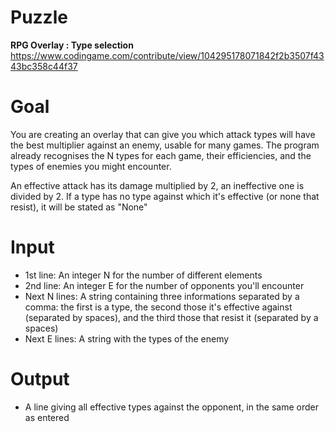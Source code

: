 # Puzzle
**RPG Overlay : Type selection** https://www.codingame.com/contribute/view/104295178071842f2b3507f4343bc358c44f37

# Goal
You are creating an overlay that can give you which attack types will have the best multiplier against an enemy, usable for many games. The program already recognises the N types for each game, their efficiencies, and the types of enemies you might encounter.

An effective attack has its damage multiplied by 2, an ineffective one is divided by 2. If a type has no type against which it's effective (or none that resist), it will be stated as "None"

# Input
* 1st line: An integer N for the number of different elements
* 2nd line: An integer E for the number of opponents you'll encounter
* Next N lines: A string containing three informations separated by a comma: the first is a type, the second those it's effective against (separated by spaces), and the third those that resist it (separated by a spaces)
* Next E lines: A string with the types of the enemy

# Output
* A line giving all effective types against the opponent, in the same order as entered
